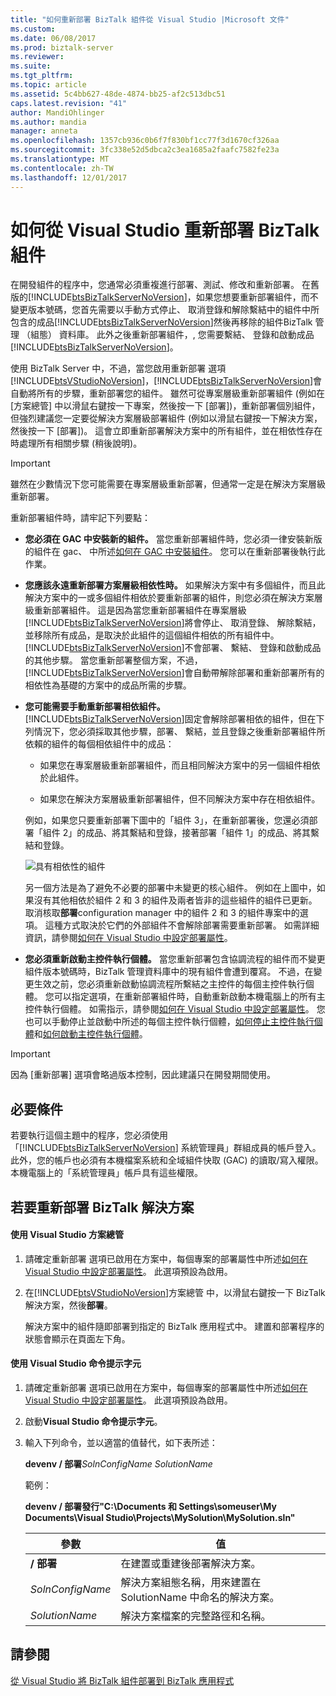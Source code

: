 ```yaml
---
title: "如何重新部署 BizTalk 組件從 Visual Studio |Microsoft 文件"
ms.custom: 
ms.date: 06/08/2017
ms.prod: biztalk-server
ms.reviewer: 
ms.suite: 
ms.tgt_pltfrm: 
ms.topic: article
ms.assetid: 5c4bb627-48de-4874-bb25-af2c513dbc51
caps.latest.revision: "41"
author: MandiOhlinger
ms.author: mandia
manager: anneta
ms.openlocfilehash: 1357cb936c0b6f7f830bf1cc77f3d1670cf326aa
ms.sourcegitcommit: 3fc338e52d5dbca2c3ea1685a2faafc7582fe23a
ms.translationtype: MT
ms.contentlocale: zh-TW
ms.lasthandoff: 12/01/2017
---
```

# <a name="how-to-redeploy-a-biztalk-assembly-from-visual-studio"></a>如何從 Visual Studio 重新部署 BizTalk 組件
在開發組件的程序中，您通常必須重複進行部署、測試、修改和重新部署。 在舊版的[!INCLUDE[btsBizTalkServerNoVersion](../includes/btsbiztalkservernoversion-md.md)]，如果您想要重新部署組件，而不變更版本號碼，您首先需要以手動方式停止、 取消登錄和解除繫結中的組件中所包含的成品[!INCLUDE[btsBizTalkServerNoVersion](../includes/btsbiztalkservernoversion-md.md)]然後再移除的組件BizTalk 管理 （組態） 資料庫。 此外之後重新部署組件，, 您需要繫結、 登錄和啟動成品[!INCLUDE[btsBizTalkServerNoVersion](../includes/btsbiztalkservernoversion-md.md)]。  
  
 使用 BizTalk Server 中，不過，當您啟用重新部署 選項[!INCLUDE[btsVStudioNoVersion](../includes/btsvstudionoversion-md.md)]，[!INCLUDE[btsBizTalkServerNoVersion](../includes/btsbiztalkservernoversion-md.md)]會自動將所有的步驟，重新部署您的組件。 雖然可從專案層級重新部署組件 (例如在 [方案總管] 中以滑鼠右鍵按一下專案，然後按一下 [部署])，重新部署個別組件，但強烈建議您一定要從解決方案層級部署組件 (例如以滑鼠右鍵按一下解決方案，然後按一下 [部署])。 這會立即重新部署解決方案中的所有組件，並在相依性存在時處理所有相關步驟 (稍後說明)。  
  
> [!IMPORTANT]
>  雖然在少數情況下您可能需要在專案層級重新部署，但通常一定是在解決方案層級重新部署。  
  
 重新部署組件時，請牢記下列要點：  
  
-   **您必須在 GAC 中安裝新的組件。** 當您重新部署組件時，您必須一律安裝新版的組件在 gac、 中所述[如何在 GAC 中安裝組件](../core/how-to-install-an-assembly-in-the-gac.md)。 您可以在重新部署後執行此作業。  
  
-   **您應該永遠重新部署方案層級相依性時。** 如果解決方案中有多個組件，而且此解決方案中的一或多個組件相依於要重新部署的組件，則您必須在解決方案層級重新部署組件。 這是因為當您重新部署組件在專案層級[!INCLUDE[btsBizTalkServerNoVersion](../includes/btsbiztalkservernoversion-md.md)]將會停止、 取消登錄、 解除繫結，並移除所有成品，是取決於此組件的這個組件相依的所有組件中。 [!INCLUDE[btsBizTalkServerNoVersion](../includes/btsbiztalkservernoversion-md.md)]不會部署、 繫結、 登錄和啟動成品的其他步驟。 當您重新部署整個方案，不過，[!INCLUDE[btsBizTalkServerNoVersion](../includes/btsbiztalkservernoversion-md.md)]會自動帶解除部署和重新部署所有的相依性為基礎的方案中的成品所需的步驟。  
  
-   **您可能需要手動重新部署相依組件。** [!INCLUDE[btsBizTalkServerNoVersion](../includes/btsbiztalkservernoversion-md.md)]固定會解除部署相依的組件，但在下列情況下，您必須採取其他步驟，部署、 繫結，並且登錄之後重新部署組件所依賴的組件的每個相依組件中的成品：  
  
    -   如果您在專案層級重新部署組件，而且相同解決方案中的另一個組件相依於此組件。  
  
    -   如果您在解決方案層級重新部署組件，但不同解決方案中存在相依組件。  
  
     例如，如果您只要重新部署下圖中的「組件 3」，在重新部署後，您還必須部署「組件 2」的成品、將其繫結和登錄，接著部署「組件 1」的成品、將其繫結和登錄。  
  
     ![具有相依性的組件](../core/media/assemblydependencies.gif "AssemblyDependencies")  
  
     另一個方法是為了避免不必要的部署中未變更的核心組件。  例如在上圖中，如果沒有其他相依於組件 2 和 3 的組件及兩者皆非的這些組件的組件已更新。  取消核取**部署**configuration manager 中的組件 2 和 3 的組件專案中的選項。 這種方式取決於它們的外部組件不會解除部署需要重新部署。 如需詳細資訊，請參閱[如何在 Visual Studio 中設定部署屬性](../core/how-to-set-deployment-properties-in-visual-studio.md)。  
  
-   **您必須重新啟動主控件執行個體。** 當您重新部署包含協調流程的組件而不變更組件版本號碼時，BizTalk 管理資料庫中的現有組件會遭到覆寫。 不過，在變更生效之前，您必須重新啟動協調流程所繫結之主控件的每個主控件執行個體。 您可以指定選項，在重新部署組件時，自動重新啟動本機電腦上的所有主控件執行個體。 如需指示，請參閱[如何在 Visual Studio 中設定部署屬性](../core/how-to-set-deployment-properties-in-visual-studio.md)。 您也可以手動停止並啟動中所述的每個主控件執行個體，[如何停止主控件執行個體](../core/how-to-stop-a-host-instance.md)和[如何啟動主控件執行個體](../core/how-to-start-a-host-instance.md)。  
  
> [!IMPORTANT]
>  因為 [重新部署] 選項會略過版本控制，因此建議只在開發期間使用。  
  
## <a name="prerequisites"></a>必要條件  
 若要執行這個主題中的程序，您必須使用「[!INCLUDE[btsBizTalkServerNoVersion](../includes/btsbiztalkservernoversion-md.md)] 系統管理員」群組成員的帳戶登入。 此外，您的帳戶也必須有本機檔案系統和全域組件快取 (GAC) 的讀取/寫入權限。 本機電腦上的「系統管理員」帳戶具有這些權限。  
  
## <a name="to-redeploy-a-biztalk-solution"></a>若要重新部署 BizTalk 解決方案  
  
#### <a name="using-visual-studio-solution-explorer"></a>使用 Visual Studio 方案總管  
  
1.  請確定重新部署 選項已啟用在方案中，每個專案的部署屬性中所述[如何在 Visual Studio 中設定部署屬性](../core/how-to-set-deployment-properties-in-visual-studio.md)。 此選項預設為啟用。  
  
2.  在[!INCLUDE[btsVStudioNoVersion](../includes/btsvstudionoversion-md.md)]方案總管 中，以滑鼠右鍵按一下 BizTalk 解決方案，然後**部署**。  
  
     解決方案中的組件隨即部署到指定的 BizTalk 應用程式中。 建置和部署程序的狀態會顯示在頁面左下角。  
  
#### <a name="using-the-visual-studio-command-prompt"></a>使用 Visual Studio 命令提示字元  
  
1.  請確定重新部署 選項已啟用在方案中，每個專案的部署屬性中所述[如何在 Visual Studio 中設定部署屬性](../core/how-to-set-deployment-properties-in-visual-studio.md)。 此選項預設為啟用。  
  
2.  啟動**Visual Studio 命令提示字元**。  
  
3.  輸入下列命令，並以適當的值替代，如下表所述：  
  
     **devenv / 部署***SolnConfigName* *SolutionName*   
  
     範例：  
  
     **devenv / 部署發行"C:\Documents 和 Settings\someuser\My Documents\Visual Studio\Projects\MySolution\MySolution.sln"**  
  
    |參數|值|  
    |---------------|-----------|  
    |**/ 部署**|在建置或重建後部署解決方案。|  
    |*SolnConfigName*|解決方案組態名稱，用來建置在 SolutionName 中命名的解決方案。|  
    |*SolutionName*|解決方案檔案的完整路徑和名稱。|  
  
## <a name="see-also"></a>請參閱  
 [從 Visual Studio 將 BizTalk 組件部署到 BizTalk 應用程式](../core/deploying-biztalk-assemblies-from-visual-studio-into-a-biztalk-application.md)